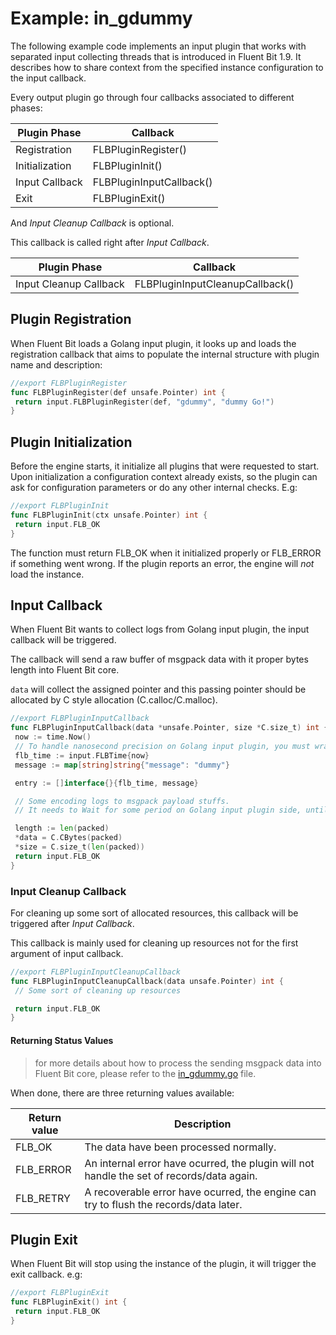 # Example: in_gdummy

The following example code implements an input plugin that works with
separated input collecting threads that is introduced in Fluent Bit 1.9.
It describes how to share context from the
specified instance configuration to the input callback.

Every output plugin go through four callbacks associated to different phases:

| Plugin Phase           | Callback                        |
|------------------------|---------------------------------|
| Registration           | FLBPluginRegister()             |
| Initialization         | FLBPluginInit()                 |
| Input Callback         | FLBPluginInputCallback()        |
| Exit                   | FLBPluginExit()                 |

And _Input Cleanup Callback_ is optional.

This callback is called right after _Input Callback_.

| Plugin Phase           | Callback                        |
|------------------------|---------------------------------|
| Input Cleanup Callback | FLBPluginInputCleanupCallback() |

## Plugin Registration

When Fluent Bit loads a Golang input plugin, it looks up and loads the registration
callback that aims to populate the internal structure with plugin name and
description:

```go
//export FLBPluginRegister
func FLBPluginRegister(def unsafe.Pointer) int {
 return input.FLBPluginRegister(def, "gdummy", "dummy Go!")
}
```

## Plugin Initialization

Before the engine starts, it initialize all plugins that were requested to start.
Upon initialization a configuration context already exists,
so the plugin can ask for configuration parameters or do any other internal checks. E.g:

```go
//export FLBPluginInit
func FLBPluginInit(ctx unsafe.Pointer) int {
 return input.FLB_OK
}
```

The function must return FLB\_OK when it initialized properly or FLB\_ERROR if something went wrong. If the plugin reports an error, the engine will _not_ load the instance.

## Input Callback

When Fluent Bit wants to collect logs from Golang input plugin, the input callback will be triggered.

The callback will send a raw buffer of msgpack data with it proper bytes length into Fluent Bit core.

`data` will collect the assigned pointer and this passing pointer should be allocated by C style allocation (C.calloc/C.malloc).

```go
//export FLBPluginInputCallback
func FLBPluginInputCallback(data *unsafe.Pointer, size *C.size_t) int {
 now := time.Now()
 // To handle nanosecond precision on Golang input plugin, you must wrap up time instances with input.FLBTime type.
 flb_time := input.FLBTime{now}
 message := map[string]string{"message": "dummy"}

 entry := []interface{}{flb_time, message}

 // Some encoding logs to msgpack payload stuffs.
 // It needs to Wait for some period on Golang input plugin side, until the new records are emitted.

 length := len(packed)
 *data = C.CBytes(packed)
 *size = C.size_t(len(packed))
 return input.FLB_OK
}
```

### Input Cleanup Callback

For cleaning up some sort of allocated resources, this callback will be triggered after _Input Callback_.

This callback is mainly used for cleaning up resources not for the first argument of input callback.

```go
//export FLBPluginInputCleanupCallback
func FLBPluginInputCleanupCallback(data unsafe.Pointer) int {
 // Some sort of cleaning up resources

 return input.FLB_OK
}
```

#### Returning Status Values

> for more details about how to process the sending msgpack data into Fluent Bit core, please refer to the [in_gdummy.go](in_gdummy.go) file.

When done, there are three returning values available:

| Return value  | Description                                    |
|---------------|------------------------------------------------|
| FLB\_OK       | The data have been processed normally.         |
| FLB\_ERROR    | An internal error have ocurred, the plugin will not handle the set of records/data again. |
| FLB\_RETRY    | A recoverable error have ocurred, the engine can try to flush the records/data later.|

## Plugin Exit

When Fluent Bit will stop using the instance of the plugin, it will trigger the exit callback. e.g:

```go
//export FLBPluginExit
func FLBPluginExit() int {
 return input.FLB_OK
}
```
